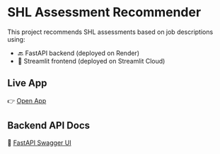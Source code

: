 # SHL Assessment Recommender

This project recommends SHL assessments based on job descriptions using:
- 🔙 FastAPI backend (deployed on Render)
- 🎨 Streamlit frontend (deployed on Streamlit Cloud)

## Live App
👉 [Open App](https://pa73owdbc2jdrpqi6icss6.streamlit.app/)

## Backend API Docs
📘 [FastAPI Swagger UI](https://shl-fastapi.onrender.com/docs)
